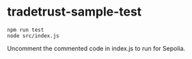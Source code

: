 # tradetrust-sample-test

```
npm run test
node src/index.js
```

Uncomment the commented code in index.js to run for Sepolia.